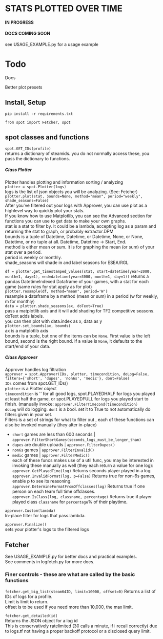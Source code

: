 # STATS PLOTTED OVER TIME
#### IN PROGRESS
#### DOCS COMING SOON

see USAGE_EXAMPLE.py for a usage example  

# Todo
Docs

Better plot presets

## Install, Setup
`pip install -r requirements.txt`

`from spot import Fetcher, spot`

## spot classes and functions

`spot.GET_IDs(profile)`  
returns a dictionary of steamids. you do not normally access these, you pass the dictionary to functions.  

##### Class Plotter  
Plotter handles plotting and information sorting / analyzing  
`plotter = spot.Plotter(logs)`  
logs is the list of json objects you will be analyzing. (See: Fetcher)    
`plotter.plot(stat, bounds=None, method="mean", period="weekly", shade_seasons=False)`  
After you've filtered out your logs with Approver, you can use plot as a highlevel way to quickly plot your stats.  
If you know how to use Matplotlib, you can see the Advanced section for functions you can use to get data to make your own graphs.  
stat is a stat to filter by. It could be a lambda, accepting log as a param and returning the stat to graph, or probably extractor.DPM  
bounds is a tuple of Datetime, Datetime, or Datetime, None, or None, Datetime, or no tuple at all. Datetime, Datetime -> Start, End.  
method is either mean or sum. It is for graphing the mean (or sum) of your stat over a period.  
period is weekly or monthly.  
shade_seasons will shade in and label seasons for ESEA/RGL

`df = plotter.get_timestamped_values(stat, start=datetime(year=2000, month=1, day=1), end=datetime(year=3000, month=1, day=1))`
returns a pandas DatetimeIndexed Dataframe of your games, with a stat for each game (same rules for stat apply as for plot)  
`plotter.resample(df, method="mean", period='W')`  
resample a dataframe by a method (mean or sum) in a period (w for weekly, m for monthly)  
`data = plotter.shade_seasons(ax, doText=True)`  
pass a matplotlib axis and it will add shading for TF2 competitive seasons. doText adds labels.  
you can then plot with data.index as x, data as y  
`plotter.set_bounds(ax, bounds)`  
ax is a matplotlib axis  
bounds is a tuple, but one of the items can be `None`. First value is the left bound, second is the right bound. If a value is `None`, it defaults to the start/end of your data.


##### Class Approver  
Approver handles log filtration  
`approver = spot.Approver(IDs, plotter, timecondition, doLog=False, filters={'short', 'dupes', 'non6s', 'medic'}, dont=False)`  
`IDs` comes from spot.GET_IDs()  
`plotter` is a Plotter object  
`timecondition` is '' for all good logs, spot.PLAYEDHALF for logs you played at least half the game, or spot.PLAYEDFULL for logs you played start to finish. (manually invoke: `approver.FilterTimecond(timecondition)`  
`doLog` will do logging. 
`dont` is a bool. set it to True to not automatically do filters given in your set.   
Filters is a set of strings for what to filter out , each of these functions can also be invoked manually (they alter in-place)     
* `short` games are less than 600 seconds  | `approver.FilterShortGames(seconds_logs_must_be_longer_than)`    
* `dupes` are double uploads  | `approver.FilterDupes()`  
* `non6s` games  | `approver.FilterInvalid()`    
* `medic` games  | `approver.FilterMedic()`  
each of these funcs makes use of a util func, you may be interested in invoking these manually as well (they each return a value for one log):  
`approver.GetPlayedTime(log)` Returns seconds player played in a log    
`approver.InvalidFormat(log, p=False)` Returns true for non-6s games, enable p to see its reasoning. 
`approver.DetermineFormatFromOffclasses(log)` Returns true if one person on each team full time offclasses.  
`approver.IsClass(log, classname, percentage)` Returns true if player played class `classname` for `percentage`% of their playtime.


`approver.Custom(lambda)`  
In-place filter for logs that pass lambda.  

`approver.Finalize()`  
sets your plotter's logs to the filtered logs  

## Fetcher
See USAGE_EXAMPLE.py for better docs and practical examples.  
See comments in logfetch.py for more docs.  

### Finer controls - these are what are called by the basic functions
`fetcher.get_big_list(steam64ID, limit=10000, offset=0)`
Returns a list of IDs of logs for a profile.  
Limit is limit to return.  
offset is to be used if you need more than 10,000, the max limit.

`fetcher.get_detailed(id)`  
Returns the JSON object for a log id  
This is conservatively ratelimited (30 calls a minute, if i recall correctly) due to logs.tf not having a proper backoff protocol or a disclosed query limit.  